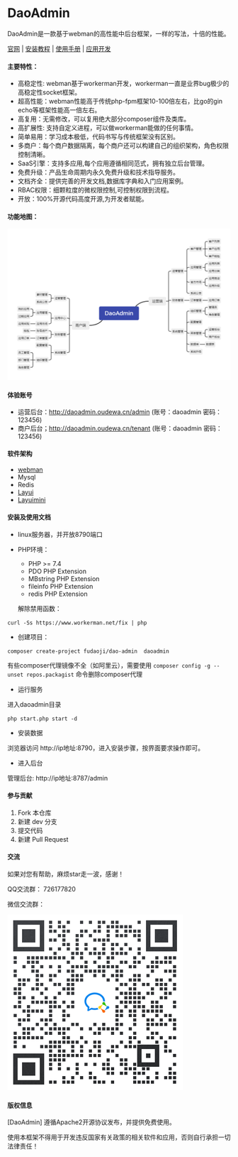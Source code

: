 # DaoAdmin

DaoAdmin是一款基于webman的高性能中后台框架，一样的写法，十倍的性能。

[官网](https://daoadmin.kuryun.com/home/index/index.html) | [安装教程](https://daoadmin.kuryun.com/home/guide/index/id/3/v/1.x.html) | [使用手册](https://daoadmin.kuryun.com/home/guide/index/id/5/v/1.x.html) | [应用开发](https://daoadmin.kuryun.com/home/guide/index/id/34/v/1.x.html)


#### 主要特性：
- 高稳定性: webman基于workerman开发，workerman一直是业界bug极少的高稳定性socket框架。
- 超高性能：webman性能高于传统php-fpm框架10-100倍左右，比go的gin echo等框架性能高一倍左右。
- 高复用：无需修改，可以复用绝大部分composer组件及类库。
- 高扩展性: 支持自定义进程，可以做workerman能做的任何事情。
- 简单易用：学习成本极低，代码书写与传统框架没有区别。
- 多商户：每个商户数据隔离，每个商户还可以构建自己的组织架构，角色权限控制清晰。
- SaaS引擎：支持多应用,每个应用遵循相同范式，拥有独立后台管理。
- 免费升级：产品生命周期内永久免费升级和技术指导服务。
- 文档齐全：提供完善的开发文档,数据库字典和入门应用案例。
- RBAC权限：细颗粒度的微权限控制,可控制权限到流程。
- 开放：100%开源代码高度开源,为开发者赋能。


#### 功能地图：  

![功能地图](DaoAdmin.png)

#### 体验账号
- 运营后台：http://daoadmin.oudewa.cn/admin  (账号：daoadmin  密码：123456)
- 商户后台；http://daoadmin.oudewa.cn/tenant  (账号：daoadmin  密码：123456)

#### 软件架构
- [webman](https://www.workerman.net/doc/webman)
- Mysql
- Redis
- [Layui](https://www.layui.com/) 
- [Layuimini](http://layuimini.99php.cn/)

#### 安装及使用文档
- linux服务器，并开放8790端口
- PHP环境：
  - PHP >= 7.4
  - PDO PHP Extension
  - MBstring PHP Extension
  - fileinfo PHP Extension
  - redis PHP Extension
  
  解除禁用函数： 
~~~shell script
curl -Ss https://www.workerman.net/fix | php
~~~

- 创建项目：
~~~shell script
composer create-project fudaoji/dao-admin  daoadmin
~~~
有些composer代理镜像不全（如阿里云），需要使用
`composer config -g --unset repos.packagist`
命令删除composer代理

- 运行服务

进入daoadmin目录
~~~shell script
php start.php start -d
~~~

- 安装数据

浏览器访问 http://ip地址:8790，进入安装步骤，按界面要求操作即可。

- 进入后台

管理后台: http://ip地址:8787/admin  

#### 参与贡献

1.  Fork 本仓库
2.  新建 dev 分支
3.  提交代码
4.  新建 Pull Request

#### 交流
如果对您有帮助，麻烦star走一波，感谢！

QQ交流群：
726177820

微信交流群：

![微信群](wx_group.png)

#### 版权信息
[DaoAdmin] 遵循Apache2开源协议发布，并提供免费使用。

使用本框架不得用于开发违反国家有关政策的相关软件和应用，否则自行承担一切法律责任！